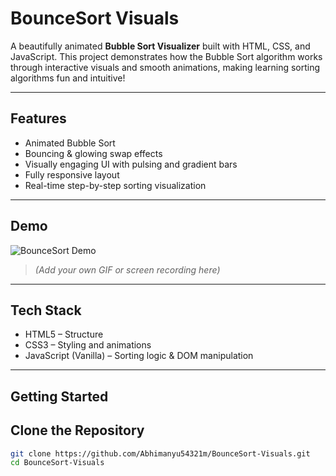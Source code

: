 # BounceSort Visuals

A beautifully animated **Bubble Sort Visualizer** built with HTML, CSS, and JavaScript. This project demonstrates how the Bubble Sort algorithm works through interactive visuals and smooth animations, making learning sorting algorithms fun and intuitive!

---

## Features

- Animated Bubble Sort
- Bouncing & glowing swap effects
- Visually engaging UI with pulsing and gradient bars
- Fully responsive layout
- Real-time step-by-step sorting visualization

---

## Demo

![BounceSort Demo](https://github.com/Abhimanyu54321m/BounceSort-Visuals/assets/demo.gif)  
> *(Add your own GIF or screen recording here)*

---

## Tech Stack

- HTML5 – Structure
- CSS3 – Styling and animations
- JavaScript (Vanilla) – Sorting logic & DOM manipulation

---

## Getting Started

## Clone the Repository

```bash
git clone https://github.com/Abhimanyu54321m/BounceSort-Visuals.git
cd BounceSort-Visuals
